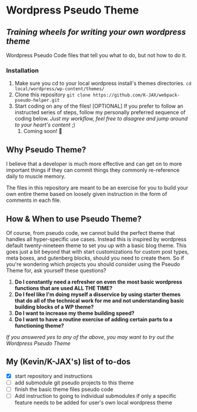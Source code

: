 # Wordpress Pseudo Theme
## _Training wheels for writing your own wordpress theme_
Wordpress Pseudo Code files that tell you what to do, but not how to do it.


### Installation
1. Make sure you cd to your local wordpress install's themes directories.
`cd local/wordpress/wp-content/themes/`
1. Clone this repository
`git clone https://github.com/K-JAX/webpack-pseudo-helper.git`
1. Start coding on any of the files! 
[OPTIONAL] If you prefer to follow an instructed series of steps, follow my personally preferred sequence of coding below. _Just my workflow, feel free to disagree and jump around to your heart's content_ ;)
    1. Coming soon! 💩


## Why Pseudo Theme?
I believe that a developer is much more effective and can get on to more important things if they can commit things they commonly re-reference daily to muscle memory.

The files in this repository are meant to be an exercise for you to build your own entire theme based on loosely given instruction in the form of comments in each file.

## How & When to use Pseudo Theme?
Of course, from pseudo code, we cannot build the perfect theme that handles all hyper-specific use cases. Instead this is inspired by wordpress default twenty-nineteen theme to set you up with a basic blog theme. This goes just a bit beyond that with start customizations for custom post types, meta boxes, and gutenberg blocks, should you need to create them.
So if you're wondering which projects you should consider using the Pseudo Theme for, ask yourself these questions?
1. **Do I constantly need a refresher on even the most basic wordpress functions that are used ALL THE TIME?**
1. **Do I feel like I'm doing myself a disservice by using starter themes that do all of the technical work for me and not understanding basic building blocks of a WP theme?**
1. **Do I want to increase my theme building speed?**
1. **Do I want to have a routine exercise of adding certain parts to a functioning theme?**

_If you answered yes to any of the above, you may want to try out the Wordpress Pseudo Theme_

## My (Kevin/K-JAX's) list of to-dos
- [x] start repository and instructions
- [ ] add submodule git pseudo projects to this theme
- [ ] finish the basic theme files pseudo code
- [ ] Add instruction to going to individual submodules if only a specific feature needs to be added for user's own local wordpress theme